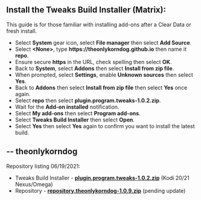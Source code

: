 ## Install the Tweaks Build Installer (Matrix):

This guide is for those familiar with installing add-ons after a Clear Data or fresh install. 

<p align="left">
  <ul>
    <li>Select <strong>System</strong> gear icon, select <strong>File manager</strong> then select <strong>Add Source</strong>.</li>
    <li>Select <strong>&lt;None&gt;</strong>, type <strong>https://theonlykorndog.github.io</strong> then name it <strong>repo</strong>.</li>
    <li>Ensure secure <strong>https</strong> in the URL, check spelling then select <strong>OK</strong>.</li>
    <li>Back to <strong>System</strong>, select <strong>Addons</strong> then select <strong>Install from zip file</strong>.</li>
    <li>When prompted, select <strong>Settings</strong>, enable <strong>Unknown sources</strong> then select <strong>Yes</strong>.</li>
    <li>Back to <strong>Addons</strong> then select <strong>Install from zip file</strong> then select <strong>Yes</strong> once again.</li>
    <li>Select <strong>repo</strong> then select <strong>plugin.program.tweaks-1.0.2.zip</strong>.</li>
    <li>Wait for the <strong>Add-on installed</strong> notification.</li>
    <li>Select <strong>My add-ons</strong> then select <strong>Program add-ons</strong>.</li>
    <li>Select <strong>Tweaks Build Installer</strong> then select <strong>Open</strong>.</li>
    <li>Select <strong>Yes</strong> then select <strong>Yes</strong> again to confirm you want to install the latest build.</li>
  </ul>
</p>

## -- theonlykorndog

Repository listing 06/19/2021:
<p align="left">
  <ul>
    <li>Tweaks Build Installer - <strong><a href="plugin.program.tweaks-1.0.2.zip">plugin.program.tweaks-1.0.2.zip</a></strong> (Kodi 20/21 Nexus/Omega)</li>
    <li>Repository - <strong><a href="repository.theonlykorndog-1.0.9.zip">repository.theonlykorndog-1.0.9.zip</a></strong> (pending update)</li>
     
  </ul>
</p>
